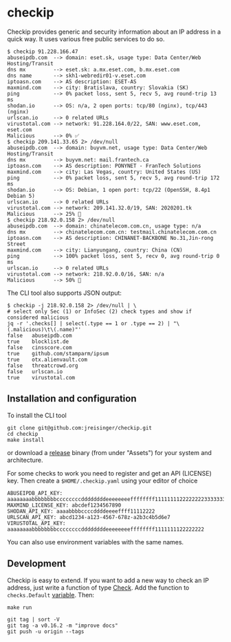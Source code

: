 # checkip

Checkip provides generic and security information about an IP address in a
quick way. It uses various free public services to do so.

```
$ checkip 91.228.166.47
abuseipdb.com  --> domain: eset.sk, usage type: Data Center/Web Hosting/Transit
dns mx         --> eset.sk: a.mx.eset.com, b.mx.eset.com
dns name       --> skh1-webredir01-v.eset.com
iptoasn.com    --> AS description: ESET-AS
maxmind.com    --> city: Bratislava, country: Slovakia (SK)
ping           --> 0% packet loss, sent 5, recv 5, avg round-trip 13 ms
shodan.io      --> OS: n/a, 2 open ports: tcp/80 (nginx), tcp/443 (nginx)
urlscan.io     --> 0 related URLs
virustotal.com --> network: 91.228.164.0/22, SAN: www.eset.com, eset.com
Malicious      --> 0% ✅
$ checkip 209.141.33.65 2> /dev/null
abuseipdb.com  --> domain: buyvm.net, usage type: Data Center/Web Hosting/Transit
dns mx         --> buyvm.net: mail.frantech.ca
iptoasn.com    --> AS description: PONYNET - FranTech Solutions
maxmind.com    --> city: Las Vegas, country: United States (US)
ping           --> 0% packet loss, sent 5, recv 5, avg round-trip 172 ms
shodan.io      --> OS: Debian, 1 open port: tcp/22 (OpenSSH, 8.4p1 Debian 5)
urlscan.io     --> 0 related URLs
virustotal.com --> network: 209.141.32.0/19, SAN: 2020201.tk
Malicious      --> 25% 🤏
$ checkip 218.92.0.158 2> /dev/null
abuseipdb.com  --> domain: chinatelecom.com.cn, usage type: n/a
dns mx         --> chinatelecom.com.cn: testmail.chinatelecom.com.cn
iptoasn.com    --> AS description: CHINANET-BACKBONE No.31,Jin-rong Street
maxmind.com    --> city: Lianyungang, country: China (CN)
ping           --> 100% packet loss, sent 5, recv 0, avg round-trip 0 ms
urlscan.io     --> 0 related URLs
virustotal.com --> network: 218.92.0.0/16, SAN: n/a
Malicious      --> 50% 🚫
```

The CLI tool also supports JSON output:

```
$ checkip -j 218.92.0.158 2> /dev/null | \
# select only Sec (1) or InfoSec (2) check types and show if considered malicious
jq -r '.checks[] | select(.type == 1 or .type == 2) | "\(.malicious)\t\(.name)"'
false	abuseipdb.com
true	blocklist.de
false	cinsscore.com
true	github.com/stamparm/ipsum
true	otx.alienvault.com
false	threatcrowd.org
false	urlscan.io
true	virustotal.com
```

## Installation and configuration

To install the CLI tool

```
git clone git@github.com:jreisinger/checkip.git
cd checkip
make install
```

or download a [release](https://github.com/jreisinger/checkip/releases)
binary (from under "Assets") for your system and architecture.

For some checks to work you need to register and get an API (LICENSE) key.
Then create a `$HOME/.checkip.yaml` using your editor of choice

```
ABUSEIPDB_API_KEY: aaaaaaaabbbbbbbbccccccccddddddddeeeeeeeeffffffff11111111222222223333333344444444
MAXMIND_LICENSE_KEY: abcdef1234567890
SHODAN_API_KEY: aaaabbbbccccddddeeeeffff11112222
URLSCAN_API_KEY: abcd1234-a123-4567-678z-a2b3c4b5d6e7
VIRUSTOTAL_API_KEY: aaaaaaaabbbbbbbbccccccccddddddddeeeeeeeeffffffff1111111122222222
```

You can also use environment variables with the same names.

## Development

Checkip is easy to extend. If you want to add a new way to check an IP address,
just write a function of type
[Check](https://pkg.go.dev/github.com/jreisinger/checkip/check#Check). Add the
function to `checks.Default`
[variable](https://pkg.go.dev/github.com/jreisinger/checkip/checks#pkg-variables).
Then:

```
make run

git tag | sort -V
git tag -a v0.16.2 -m "improve docs"
git push -u origin --tags
```
